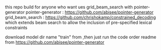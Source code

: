 this repo build for anyone who want ues grid_beam_search with pointer-generator
pointer-generator : https://github.com/abisee/pointer-generator
grid_beam_search : https://github.com/chrishokamp/constrained_decoding which extends beam search to allow the inclusion of pre-specified lexical constraints

download model dir name "train" from ,then just run the code order  readme from https://github.com/abisee/pointer-generator
